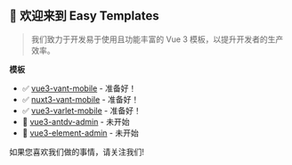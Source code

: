 👋 欢迎来到 Easy Templates
---

> 我们致力于开发易于使用且功能丰富的 Vue 3 模板，以提升开发者的生产效率。

**模板**

- ✅ [vue3-vant-mobile](https://github.com/easy-temps/vue3-vant-mobile) - 准备好！
- ✅ [nuxt3-vant-mobile](https://github.com/easy-temps/nuxt3-vant-mobile) - 准备好！
- ✅ [vue3-varlet-mobile](https://github.com/easy-temps/vue3-varlet-mobile) - 准备好！
- 🚧 [vue3-antdv-admin](https://github.com/easy-temps/vue3-antdv-admin) - 未开始
- 🚧 [vue3-element-admin](https://github.com/easy-temps/vue3-element-admin) - 未开始

如果您喜欢我们做的事情，请关注我们!
